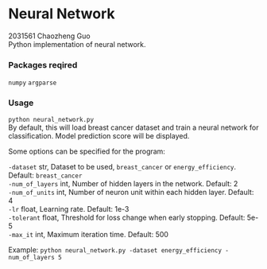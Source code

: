 # Neural Network
2031561 Chaozheng Guo  
Python implementation of neural network.  

### Packages reqired
```numpy``` ```argparse```

### Usage
```python neural_network.py```  
By default, this will load breast cancer dataset and train a neural network for classification. Model prediction score will be displayed.


Some options can be specified for the program:  

```-dataset``` str, Dataset to be used, ```breast_cancer``` or ```energy_efficiency```. Default: ```breast_cancer```  
```-num_of_layers``` int, Number of hidden layers in the network. Default: 2  
```-num_of_units``` int, Number of neuron unit within each hidden layer. Default: 4  
```-lr``` float, Learning rate. Default: 1e-3  
```-tolerant``` float, Threshold for loss change when early stopping. Default: 5e-5    
```-max_it``` int, Maximum iteration time. Default: 500

Example:
```python neural_network.py -dataset energy_efficiency -num_of_layers 5```  





